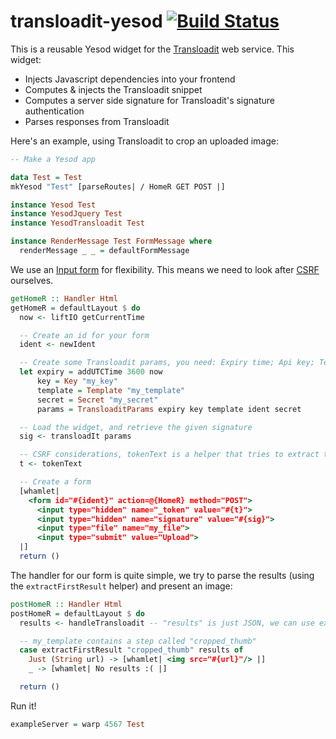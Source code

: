 # transloadit-yesod [![Build Status](https://travis-ci.org/bobjflong/transloadit-yesod.svg?branch=master)](https://travis-ci.org/bobjflong/transloadit-yesod)

This is a reusable Yesod widget for the [Transloadit](https://transloadit.com/) web service.
This widget:

* Injects Javascript dependencies into your frontend
* Computes & injects the Transloadit snippet
* Computes a server side signature for Transloadit's signature authentication
* Parses responses from Transloadit

Here's an example, using Transloadit to crop an uploaded image:

```haskell
-- Make a Yesod app

data Test = Test
mkYesod "Test" [parseRoutes| / HomeR GET POST |]

instance Yesod Test
instance YesodJquery Test
instance YesodTransloadit Test

instance RenderMessage Test FormMessage where
  renderMessage _ _ = defaultFormMessage
```

We use an [Input form](http://www.yesodweb.com/book/forms#forms_input_forms) for flexibility. This
means we need to look after [CSRF](http://en.wikipedia.org/wiki/Cross-site_request_forgery)
ourselves.

```haskell
getHomeR :: Handler Html
getHomeR = defaultLayout $ do
  now <- liftIO getCurrentTime

  -- Create an id for your form
  ident <- newIdent

  -- Create some Transloadit params, you need: Expiry time; Api key; Template Id; Form id
  let expiry = addUTCTime 3600 now
      key = Key "my_key"
      template = Template "my_template"
      secret = Secret "my_secret"
      params = TransloaditParams expiry key template ident secret

  -- Load the widget, and retrieve the given signature
  sig <- transloadIt params

  -- CSRF considerations, tokenText is a helper that tries to extract the current CSRF token
  t <- tokenText

  -- Create a form
  [whamlet|
    <form id="#{ident}" action=@{HomeR} method="POST">
      <input type="hidden" name="_token" value="#{t}">
      <input type="hidden" name="signature" value="#{sig}">
      <input type="file" name="my_file">
      <input type="submit" value="Upload">
  |]
  return ()
```

The handler for our form is quite simple, we try to parse the results (using the `extractFirstResult` helper) and present an image:

```haskell
postHomeR :: Handler Html
postHomeR = defaultLayout $ do
  results <- handleTransloadit -- "results" is just JSON, we can use extractFirstResult to optionally parse it

  -- my_template contains a step called "cropped_thumb"
  case extractFirstResult "cropped_thumb" results of
    Just (String url) -> [whamlet| <img src="#{url}"/> |]
    _ -> [whamlet| No results :( |]

  return ()
```

Run it!

```haskell
exampleServer = warp 4567 Test
```
